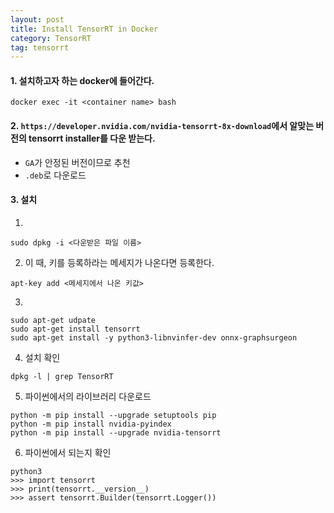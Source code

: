 ```yaml
---
layout: post
title: Install TensorRT in Docker 
category: TensorRT
tag: tensorrt
---
```


#### 1. 설치하고자 하는 docker에 들어간다. 
```
docker exec -it <container name> bash
```

#### 2. `https://developer.nvidia.com/nvidia-tensorrt-8x-download`에서 알맞는 버전의 tensorrt installer를 다운 받는다.

- `GA`가 안정된 버전이므로 추천
- `.deb`로 다운로드

#### 3. 설치

1. 

```
sudo dpkg -i <다운받은 파일 이름>
```

2. 이 때, 키를 등록하라는 메세지가 나온다면 등록한다.
```
apt-key add <메세지에서 나온 키값>
```

3. 
```
sudo apt-get udpate
sudo apt-get install tensorrt 
sudo apt-get install -y python3-libnvinfer-dev onnx-graphsurgeon
```

4. 설치 확인
```
dpkg -l | grep TensorRT
```

5. 파이썬에서의 라이브러리 다운로드
```
python -m pip install --upgrade setuptools pip
python -m pip install nvidia-pyindex
python -m pip install --upgrade nvidia-tensorrt
```

6. 파이썬에서 되는지 확인
```
python3
>>> import tensorrt
>>> print(tensorrt.__version__)
>>> assert tensorrt.Builder(tensorrt.Logger())
```